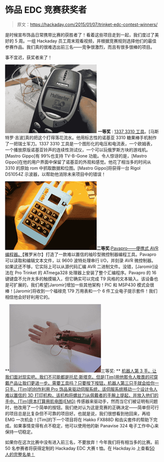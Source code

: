 # 饰品 EDC 竞赛获奖者

> 原文：<https://hackaday.com/2015/01/07/trinket-edc-contest-winners/>

是时候宣布饰品日常携带比赛的获胜者了！看着这些项目走到一起，我们度过了美好的 5 周。一组 Hackaday 员工周末观看视频，并根据竞赛规则选择他们的最佳参赛作品。我们真的很难选出前三名——竞争很激烈，而且有很多很棒的项目。

事不宜迟，获奖者来了！

![1337tool](img/848ea648be336698dcfcac35f9d139a8.png) **一等奖** : [ 1337 3310 工具](http://hackaday.io/project/3472)。[马斯特罗·吉波]真的把这个打得落花流水。他用标志性的诺基亚 3310 糖果棒手机制作了一把瑞士军刀。1337 3310 工具是一个图形化的电压和电流表，一个欧姆表，一个播放原版诺基亚铃声的连续性测试仪，一个可以玩俄罗斯方块的游戏机。[Mastro Gippo]有 99%也支持 TV-B-Gone 功能。令人惊讶的是，[Mastro Gippo]在他的用户界面中保留了诺基亚的外观和感觉。他花了相当多的时间从 3310 的原始 rom 中抓取数据和位图。[Mastro Gippo]将获得一台 Rigol DS1054Z 示波器，以帮助他消除未来项目中的错误！

**![pavapro](img/b49bc96748dc4fabebeb42e1e97f303d.png)二等奖:**[Pavapro——便携式 AVR 编程器。](http://hackaday.io/project/3511)【雅罗米尔】打造了一款难以置信的袖珍型微控制器编程工具。Pavapro 可以读取和编辑文本文件，以 9600 波特处理串行 I/O，并刻录 AVR 微控制器。如果这还不够，它实际上可以从源代码汇编 AVR 二进制文件。没错，[Jaromir]设法在 Pro Trinket 的 ATmega328 处理器上安装了整个汇编程序。Pavapro 的 16 键键盘不允许太多的触摸输入，但它确实可以完成 T9 风格的文本输入。该设备也是可扩展的，我们希望[Jaromir]增加一些其他架构！PIC 和 MSP430 模式会很棒！[Jaromir]将收到一个福禄克 179 万用表和一个 6 件工业电子提示套件！我们相信他会好好利用它的。

**![robohand](img/7d323ffabd5751444a813b540ac67565.png)三等奖: [](http://hackaday.io/project/3580) ** [机器人第 3 手。让我们面对现实吧。我们不可能都是托尼·斯塔克。但是[Tim]用他那令人敬畏的可穿戴产品让我们更进一步。需要工具吗？只要按下按钮，机器人第三只手就会给你一只手。[Tim]的创作利用 Pro 饰品来驱动伺服系统，该伺服系统移动一个设计令人难以置信的 3D 打印机构，该机构将螺丝刀从佩戴者的手腕上提起，并放入他们的手中。[Tim]原本打算用](http://hackaday.io/project/3580)[肌电图(EMG)](http://en.wikipedia.org/wiki/Electromyography) 传感器来驱动手，然而当它们被证明有问题时，他改用了一个简单的按钮。我们绝对认为这是竞赛的正确决定——简单但可行的项目总是比复杂但不可靠的项目好。也就是说，我们很想看到他回来，再给 EMG 一次机会！[Tim]的下一个项目将在 Hakko FX888D 和齿尖套件的帮助下完成。如果事情变得有点不稳定，他可以使用他的新 Panavise 324 电子工作中心来保持一切稳定。

如果你在这次比赛中没有进入前三名，不要放弃！今年我们将有相当多的比赛。前 50 名参赛者将获得定制的 Hackaday EDC 大赛 t 恤。在 Hackday.io 上查看[50 人的完整名单！](http://hackaday.io/list/3786)